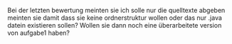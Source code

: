 Bei der letzten bewertung meinten sie ich solle nur die quelltexte abgeben meinten sie damit dass sie keine ordnerstruktur wollen oder das nur .java datein existieren sollen?
Wollen sie dann noch eine überarbeitete version von aufgabe1 haben?
